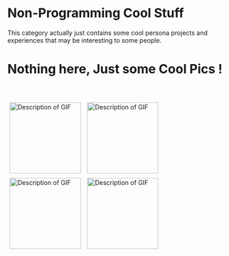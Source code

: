 # Non-Programming Cool Stuff

This category actually just contains some cool persona projects and experiences that may be interesting to some people.


# Nothing here, Just some Cool Pics !

<br/>
<br/>

<img src="/robo1.png" alt="Description of GIF" style="width: 10rem; display: inline; margin: 5px;"/>

<img src="/robo2.png" alt="Description of GIF" style="width:10rem; display: inline; margin: 5px;"/>

<img src="/robo3.png" alt="Description of GIF" style="width:10rem; display: inline; margin: 5px;"/>

<img src="/robo4.png" alt="Description of GIF" style="width:10rem; display: inline; margin: 5px;"/>
